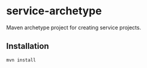 # service-archetype

Maven archetype project for creating service projects.

Installation
------------
```
mvn install
```